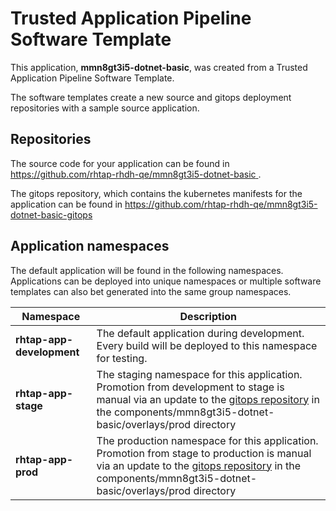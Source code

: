# Trusted Application Pipeline Software Template

This application, **mmn8gt3i5-dotnet-basic**, was created from a Trusted Application Pipeline Software Template.

The software templates create a new source and gitops deployment repositories with a sample source application. 

## Repositories

The source code for your application can be found in [https://github.com/rhtap-rhdh-qe/mmn8gt3i5-dotnet-basic ](https://github.com/rhtap-rhdh-qe/mmn8gt3i5-dotnet-basic ).
 
The gitops repository, which contains the kubernetes manifests for the application can be found in 
[https://github.com/rhtap-rhdh-qe/mmn8gt3i5-dotnet-basic-gitops ](https://github.com/rhtap-rhdh-qe/mmn8gt3i5-dotnet-basic-gitops ) 

## Application namespaces 

The default application will be found in the following namespaces. Applications can be deployed into unique namespaces or multiple software templates can also bet generated into the same group namespaces.  

|  Namespace   |  Description   |  
| -------- | -------- |   
| **rhtap-app-development** | The default application during development. Every build will be deployed to this namespace for testing. | 
| **rhtap-app-stage** | The staging namespace for this application. Promotion from development to stage is manual via an update to the [gitops repository](https://github.com/rhtap-rhdh-qe/mmn8gt3i5-dotnet-basic-gitops ) in the components/mmn8gt3i5-dotnet-basic/overlays/prod directory |  
| **rhtap-app-prod** | The production namespace for this application. Promotion from stage to production is manual via an update to the [gitops repository](https://github.com/rhtap-rhdh-qe/mmn8gt3i5-dotnet-basic-gitops ) in the components/mmn8gt3i5-dotnet-basic/overlays/prod directory | 